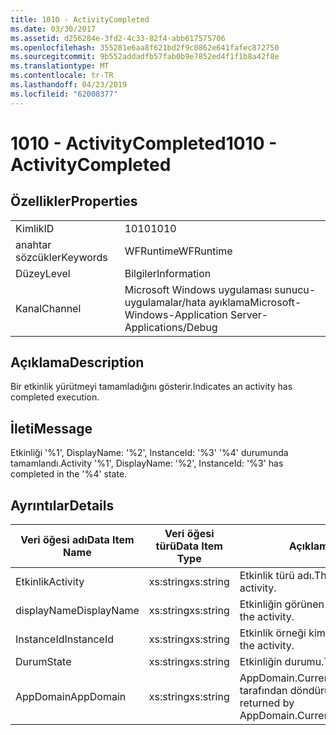 ```yaml
---
title: 1010 - ActivityCompleted
ms.date: 03/30/2017
ms.assetid: d256284e-3fd2-4c33-82f4-abb617575706
ms.openlocfilehash: 355281e6aa8f621bd2f9c0862e641fafec872750
ms.sourcegitcommit: 9b552addadfb57fab0b9e7852ed4f1f1b8a42f8e
ms.translationtype: MT
ms.contentlocale: tr-TR
ms.lasthandoff: 04/23/2019
ms.locfileid: "62008377"
---
```

# <a name="1010---activitycompleted"></a><span data-ttu-id="5936f-102">1010 - ActivityCompleted</span><span class="sxs-lookup"><span data-stu-id="5936f-102">1010 - ActivityCompleted</span></span>
## <a name="properties"></a><span data-ttu-id="5936f-103">Özellikler</span><span class="sxs-lookup"><span data-stu-id="5936f-103">Properties</span></span>  
  
|||  
|-|-|  
|<span data-ttu-id="5936f-104">Kimlik</span><span class="sxs-lookup"><span data-stu-id="5936f-104">ID</span></span>|<span data-ttu-id="5936f-105">1010</span><span class="sxs-lookup"><span data-stu-id="5936f-105">1010</span></span>|  
|<span data-ttu-id="5936f-106">anahtar sözcükler</span><span class="sxs-lookup"><span data-stu-id="5936f-106">Keywords</span></span>|<span data-ttu-id="5936f-107">WFRuntime</span><span class="sxs-lookup"><span data-stu-id="5936f-107">WFRuntime</span></span>|  
|<span data-ttu-id="5936f-108">Düzey</span><span class="sxs-lookup"><span data-stu-id="5936f-108">Level</span></span>|<span data-ttu-id="5936f-109">Bilgiler</span><span class="sxs-lookup"><span data-stu-id="5936f-109">Information</span></span>|  
|<span data-ttu-id="5936f-110">Kanal</span><span class="sxs-lookup"><span data-stu-id="5936f-110">Channel</span></span>|<span data-ttu-id="5936f-111">Microsoft Windows uygulaması sunucu-uygulamalar/hata ayıklama</span><span class="sxs-lookup"><span data-stu-id="5936f-111">Microsoft-Windows-Application Server-Applications/Debug</span></span>|  
  
## <a name="description"></a><span data-ttu-id="5936f-112">Açıklama</span><span class="sxs-lookup"><span data-stu-id="5936f-112">Description</span></span>  
 <span data-ttu-id="5936f-113">Bir etkinlik yürütmeyi tamamladığını gösterir.</span><span class="sxs-lookup"><span data-stu-id="5936f-113">Indicates an activity has completed execution.</span></span>  
  
## <a name="message"></a><span data-ttu-id="5936f-114">İleti</span><span class="sxs-lookup"><span data-stu-id="5936f-114">Message</span></span>  
 <span data-ttu-id="5936f-115">Etkinliği '%1', DisplayName: '%2', InstanceId: '%3' '%4' durumunda tamamlandı.</span><span class="sxs-lookup"><span data-stu-id="5936f-115">Activity '%1', DisplayName: '%2', InstanceId: '%3' has completed in the '%4' state.</span></span>  
  
## <a name="details"></a><span data-ttu-id="5936f-116">Ayrıntılar</span><span class="sxs-lookup"><span data-stu-id="5936f-116">Details</span></span>  
  
|<span data-ttu-id="5936f-117">Veri öğesi adı</span><span class="sxs-lookup"><span data-stu-id="5936f-117">Data Item Name</span></span>|<span data-ttu-id="5936f-118">Veri öğesi türü</span><span class="sxs-lookup"><span data-stu-id="5936f-118">Data Item Type</span></span>|<span data-ttu-id="5936f-119">Açıklama</span><span class="sxs-lookup"><span data-stu-id="5936f-119">Description</span></span>|  
|--------------------|--------------------|-----------------|  
|<span data-ttu-id="5936f-120">Etkinlik</span><span class="sxs-lookup"><span data-stu-id="5936f-120">Activity</span></span>|<span data-ttu-id="5936f-121">xs:string</span><span class="sxs-lookup"><span data-stu-id="5936f-121">xs:string</span></span>|<span data-ttu-id="5936f-122">Etkinlik türü adı.</span><span class="sxs-lookup"><span data-stu-id="5936f-122">The type name of the activity.</span></span>|  
|<span data-ttu-id="5936f-123">displayName</span><span class="sxs-lookup"><span data-stu-id="5936f-123">DisplayName</span></span>|<span data-ttu-id="5936f-124">xs:string</span><span class="sxs-lookup"><span data-stu-id="5936f-124">xs:string</span></span>|<span data-ttu-id="5936f-125">Etkinliğin görünen adı.</span><span class="sxs-lookup"><span data-stu-id="5936f-125">The display name of the activity.</span></span>|  
|<span data-ttu-id="5936f-126">InstanceId</span><span class="sxs-lookup"><span data-stu-id="5936f-126">InstanceId</span></span>|<span data-ttu-id="5936f-127">xs:string</span><span class="sxs-lookup"><span data-stu-id="5936f-127">xs:string</span></span>|<span data-ttu-id="5936f-128">Etkinlik örneği kimliği.</span><span class="sxs-lookup"><span data-stu-id="5936f-128">The instance id of the activity.</span></span>|  
|<span data-ttu-id="5936f-129">Durum</span><span class="sxs-lookup"><span data-stu-id="5936f-129">State</span></span>|<span data-ttu-id="5936f-130">xs:string</span><span class="sxs-lookup"><span data-stu-id="5936f-130">xs:string</span></span>|<span data-ttu-id="5936f-131">Etkinliğin durumu.</span><span class="sxs-lookup"><span data-stu-id="5936f-131">The state of the activity.</span></span>|  
|<span data-ttu-id="5936f-132">AppDomain</span><span class="sxs-lookup"><span data-stu-id="5936f-132">AppDomain</span></span>|<span data-ttu-id="5936f-133">xs:string</span><span class="sxs-lookup"><span data-stu-id="5936f-133">xs:string</span></span>|<span data-ttu-id="5936f-134">AppDomain.CurrentDomain.FriendlyName tarafından döndürülen dize.</span><span class="sxs-lookup"><span data-stu-id="5936f-134">The string returned by AppDomain.CurrentDomain.FriendlyName.</span></span>|
